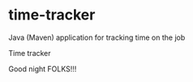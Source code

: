 # time-tracker
Java (Maven) application for tracking time on the job

Time tracker

Good night FOLKS!!!
